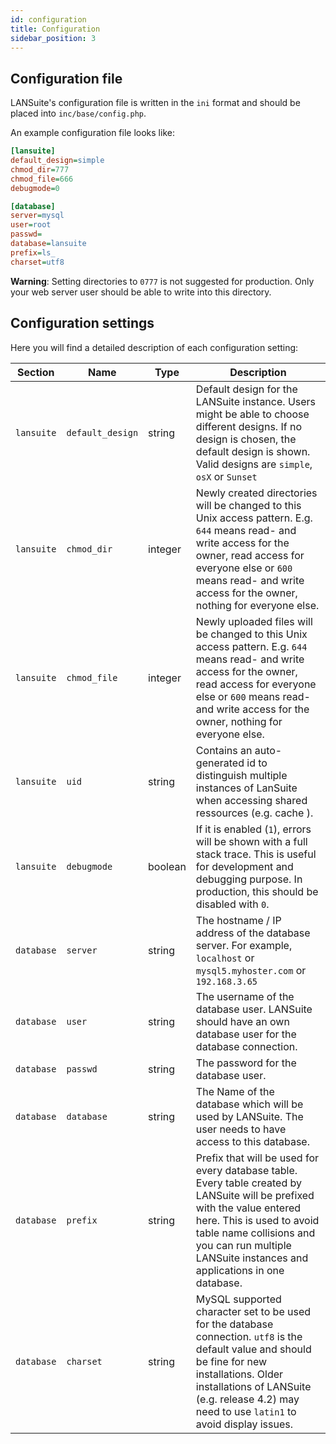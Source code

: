 ```yaml
---
id: configuration
title: Configuration
sidebar_position: 3
---
```


## Configuration file

LANSuite's configuration file is written in the `ini` format and should be placed into `inc/base/config.php`.

An example configuration file looks like:

```ini
[lansuite]
default_design=simple
chmod_dir=777
chmod_file=666
debugmode=0

[database]
server=mysql
user=root
passwd=
database=lansuite
prefix=ls_
charset=utf8
```

**Warning**: Setting directories to `0777` is not suggested for production. Only your web server user should be able to write into this directory.

## Configuration settings

Here you will find a detailed description of each configuration setting:

| Section      | Name               | Type      | Description                                                                                                                                                                                                                                                |
| ------------ | ------------------ | --------- | ---------------------------------------------------------------------------------------------------------------------------------------------------------------------------------------------------------------------------------------------------------- |
| `lansuite`   | `default_design`   | string    | Default design for the LANSuite instance. Users might be able to choose different designs. If no design is chosen, the default design is shown. Valid designs are `simple`, `osX` or `Sunset`                                                              |
| `lansuite`   | `chmod_dir`        | integer   | Newly created directories will be changed to this Unix access pattern. E.g. `644` means read- and write access for the owner, read access for everyone else or `600` means read- and write access for the owner, nothing for everyone else.                |
| `lansuite`   | `chmod_file`       | integer   | Newly uploaded files will be changed to this Unix access pattern. E.g. `644` means read- and write access for the owner, read access for everyone else or `600` means read- and write access for the owner, nothing for everyone else.                     |
| `lansuite`   | `uid`              | string    | Contains an auto-generated id to distinguish multiple instances of LanSuite when accessing shared ressources (e.g. cache ).                                                                                                                                |
| `lansuite`   | `debugmode`        | boolean   | If it is enabled (`1`), errors will be shown with a full stack trace. This is useful for development and debugging purpose. In production, this should be disabled with `0`.                                                                               |
| `database`   | `server`           | string    | The hostname / IP address of the database server. For example, `localhost` or `mysql5.myhoster.com` or `192.168.3.65`                                                                                                                                      |
| `database`   | `user`             | string    | The username of the database user. LANSuite should have an own database user for the database connection.                                                                                                                                                  |
| `database`   | `passwd`           | string    | The password for the database user.                                                                                                                                                                                                                        |
| `database`   | `database`         | string    | The Name of the database which will be used by LANSuite. The user needs to have access to this database.                                                                                                                                                   |
| `database`   | `prefix`           | string    | Prefix that will be used for every database table. Every table created by LANSuite will be prefixed with the value entered here. This is used to avoid table name collisions and you can run multiple LANSuite instances and applications in one database. |
| `database`   | `charset`          | string    | MySQL supported character set to be used for the database connection. `utf8` is the default value and should be fine for new installations. Older installations of LANSuite (e.g. release 4.2) may need to use `latin1` to avoid display issues.           |